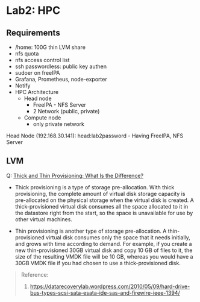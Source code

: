 Lab2: HPC
=========

Requirements
------

- /home: 100G thin LVM share
- nfs quota
- nfs access control list
- ssh passwordless: public key authen
- sudoer on freeIPA
- Grafana, Prometheus, node-exporter
- Notify
- HPC Architecture
    - Head node
        - FreeIPA        - NFS Server
        - 2 Network (public, private)
    - Compute node
        - only private network

Head Node (192.168.30.141): head:lab2password
    - Having FreeIPA, NFS Server

LVM
------

Q: [Thick and Thin Provisioning: What Is the Difference?](https://www.nakivo.com/blog/thick-and-thin-provisioning-difference/)

- Thick provisioning is a type of storage pre-allocation. With thick provisioning, the complete amount of virtual disk storage capacity is pre-allocated on the physical storage when the virtual disk is created. A thick-provisioned virtual disk consumes all the space allocated to it in the datastore right from the start, so the space is unavailable for use by other virtual machines.

- Thin provisioning is another type of storage pre-allocation. A thin-provisioned virtual disk consumes only the space that it needs initially, and grows with time according to demand. For example, if you create a new thin-provisioned 30GB virtual disk and copy 10 GB of files to it, the size of the resulting VMDK file will be 10 GB, whereas you would have a 30GB VMDK file if you had chosen to use a thick-provisioned disk.


>Reference: 
>1.	https://datarecoverylab.wordpress.com/2010/05/09/hard-drive-bus-types-scsi-sata-esata-ide-sas-and-firewire-ieee-1394/